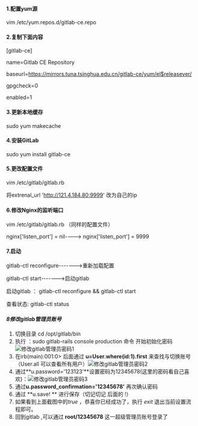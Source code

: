 #### 1.配置yum源

vim /etc/yum.repos.d/gitlab-ce.repo



#### 2.复制下面内容

[gitlab-ce]

name=Gitlab CE Repository

baseurl=https://mirrors.tuna.tsinghua.edu.cn/gitlab-ce/yum/el$releasever/

gpgcheck=0

enabled=1



#### 3.更新本地缓存

sudo yum makecache



#### 4.安装GitLab

sudo yum install gitlab-ce



#### 5.更改配置文件

vim  /etc/gitlab/gitlab.rb

将extrenal_url 'http://121.4.184.80:9999' 改为自己的ip



#### 6.修改Nginx的监听端口

vim  /etc/gitlab/gitlab.rb （同样的配置文件）

 nginx['listen_port'] = nil----> nginx['listen_port'] = 9999



#### 7.启动

 gitlab-ctl reconfigure------->重新加载配置

gitlab-ctl start------->启动gitlab

启动gitlab ： gitlab-ctl reconfigure && gitlab-ctl start

查看状态: gitlab-ctl status 





#### ***8修改gitlab管理员账号***

1. 切换目录  cd /opt/gitlab/bin
2.  执行 ：sudo gitlab-rails console production 命令 开始初始化密码![修改gitlab管理员密码1](E:\破烂\笔记\MyNote\资源\修改gitlab管理员密码1.png)
3. 在irb(main):001:0> 后面通过 **u=User.where(id:1).first** 来查找与切换账号（User.all 可以查看所有用户）![修改gitlab管理员密码2](E:\破烂\笔记\MyNote\资源\修改gitlab管理员密码2.png)
4. 通过**u.password='123123'**设置密码为12345678(这里的密码看自己喜欢)：![修改gitlab管理员密码3](E:\破烂\笔记\MyNote\资源\修改gitlab管理员密码3.png)
5. 通过**u.password_confirmation='12345678'** 再次确认密码
6. 通过 **u.save! **  进行保存（切记切记 后面的 !）
7. 如果看到上面截图中的*true* ，恭喜你已经成功了，执行 *exit* 退出当前设置流程即可。
8. 回到gitlab ,可以通过 **root/12345678** 这一超级管理员账号登录了











